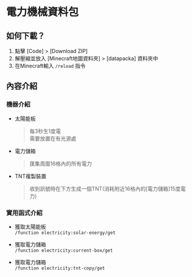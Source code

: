 電力機械資料包
===

## 如何下載？
1. 點擊 [Code] > [Download ZIP]
2. 解壓縮並放入 [Minecraft地圖資料夾] > [datapacka] 資料夾中
3. 在Minecraft輸入 ```/reload``` 指令

## 內容介紹
### 機器介紹
- 太陽能板
    > 每3秒生1度電<br/>
    需要放置在有光源處

- 電力儲箱
    > 匯集周圍16格內的所有電力
    
- TNT複製裝置
    > 收到訊號時在下方生成一個TNT(消耗附近16格內的[電力儲箱]15度電力)

### 實用函式介紹
- 獲取太陽能板<br/>
`/function electricity:solar-energy/get`<br/>

- 獲取電力儲箱<br/>
`/function electricity:current-box/get`<br/>

- 獲取電力儲箱<br/>
`/function electricity:tnt-copy/get`<br/>

